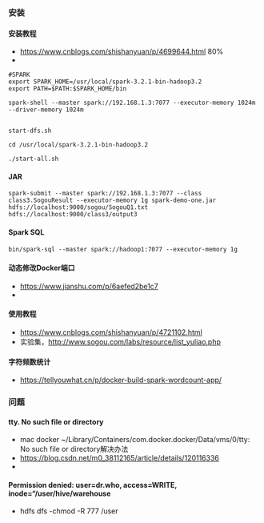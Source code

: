 
### 安装
#### 安装教程
* https://www.cnblogs.com/shishanyuan/p/4699644.html 80%
* 


```
#SPARK
export SPARK_HOME=/usr/local/spark-3.2.1-bin-hadoop3.2
export PATH=$PATH:$SPARK_HOME/bin

spark-shell --master spark://192.168.1.3:7077 --executor-memory 1024m --driver-memory 1024m

```

```

start-dfs.sh

cd /usr/local/spark-3.2.1-bin-hadoop3.2

./start-all.sh

```

#### JAR
```
spark-submit --master spark://192.168.1.3:7077 --class class3.SogouResult --executor-memory 1g spark-demo-one.jar hdfs://localhost:9000/sogou/SogouQ1.txt hdfs://localhost:9000/class3/output3
```



#### Spark SQL

```
bin/spark-sql --master spark://hadoop1:7077 --executor-memory 1g
```





#### 动态修改Docker端口

* https://www.jianshu.com/p/6aefed2be1c7
* 





#### 使用教程
* https://www.cnblogs.com/shishanyuan/p/4721102.html
* 实验集，http://www.sogou.com/labs/resource/list_yuliao.php


#### 字符频数统计
* https://tellyouwhat.cn/p/docker-build-spark-wordcount-app/

### 问题

#### tty. No such file or directory
* mac docker ~/Library/Containers/com.docker.docker/Data/vms/0/tty: No such file or directory解决办法
* https://blog.csdn.net/m0_38112165/article/details/120116336
* 



#### Permission denied: user=dr.who, access=WRITE, inode=“/user/hive/warehouse

*  hdfs dfs -chmod -R 777 /user



